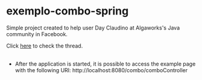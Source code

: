 # exemplo-combo-spring
<p>Simple project created to help user Day Claudino at Algaworks's Java community in Facebook.</p>
Click <a href="https://www.facebook.com/groups/1467881680180826/permalink/1688791508089841/" target="_blank">here</a> to check the thread.
<br/><br/>

- After the application is started, it is possible to access the example page with the following URI: http://localhost:8080/combo/comboController
